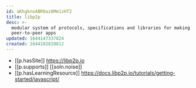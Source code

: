 ```yaml
---
id: aKhgknoABR0az8Mm1zHT2
title: libp2p
desc: >-
  modular system of protocols, specifications and libraries for making
  peer-to-peer apps
updated: 1644147337824
created: 1644102820812
---
```


- [[p.hasSite]] https://libp2p.io
- [[p.supports]] [[soln.noise]]
- [[p.hasLearningResource]] https://docs.libp2p.io/tutorials/getting-started/javascript/
